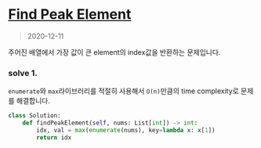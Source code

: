 # [Find Peak Element](https://leetcode.com/explore/interview/card/top-interview-questions-medium/110/sorting-and-searching/801/)

> 2020-12-11

주어진 배열에서 가장 값이 큰 element의 index값을 반환하는 문제입니다.

### solve 1.
`enumerate`와 `max`라이브러리를 적절히 사용해서 `O(n)`만큼의 time complexity로 문제를 해결합니다.

```python
class Solution:
    def findPeakElement(self, nums: List[int]) -> int:
        idx, val = max(enumerate(nums), key=lambda x: x[1])
        return idx
```